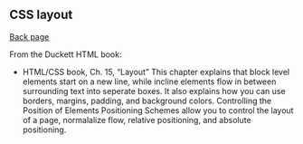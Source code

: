 ## CSS layout

[Back page](README.md)

From the Duckett HTML book:

- HTML/CSS book, Ch. 15, “Layout” 
    This chapter explains that block level elements start on a new line, while incline elements flow in between surrounding text into seperate boxes.
    It also explains how you can use borders, margins, padding, and background colors. Controlling the Position of Elements
    Positioning Schemes allow you to control the layout of a page, normalalize flow, relative positioning, and absolute positioning.